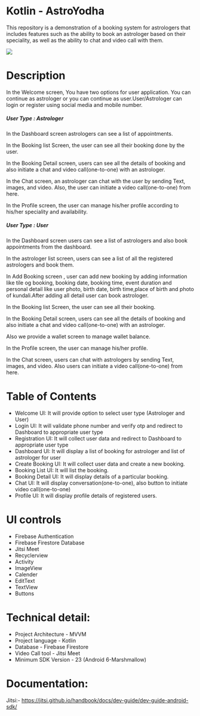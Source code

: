 # Kotlin - AstroYodha
This repository is a demonstration of a booking system for astrologers that includes features such as the ability to book an astrologer based on their speciality, as well as the ability to chat and video call with them.


![](https://github.com/TOPSinfo/Jitsi-Video-call-Android/blob/master/media/kotlin_sample_new.gif)

# Description

In the Welcome screen, You have two options for user application. You can continue as astrologer or you can continue as user.User/Astrologer can login or register using social media and mobile number.

##### User Type : Astrologer

In the Dashboard screen astrologers can see a list of appointments.

In the Booking list Screen, the user can see all their booking done by the user.

In the Booking Detail screen, users can see all the details of booking and also initiate a chat and video call(one-to-one) with an astrologer.

In the Chat screen, an astrologer can chat with the user by sending Text, images, and video. Also, the user can initiate a video call(one-to-one) from here.

In the Profile screen, the user can manage his/her profile according to his/her speciality and availability.

##### User Type : User

In the Dashboard screen users can see a list of astrologers and also book appointments from the dashboard.

In the astrologer list screen, users can see a list of all the registered astrologers and book them.

In Add Booking screen , user can add new booking by adding information like tile og booking, booking date, booking time, event duration and personal detail like user photo, birth date, birth time,place of birth and photo of kundali.After adding all detail user can book astrologer.

In the Booking list Screen, the user can see all their booking.

In the Booking Detail screen, users can see all the details of booking and also initiate a chat and video call(one-to-one) with an astrologer.

Also we provide a wallet screen to manage wallet balance.

In the Profile screen, the user can manage his/her profile.

In the Chat screen, users can chat with astrologers by sending Text, images, and video. Also users can initiate a video call(one-to-one) from here.


# Table of Contents

- Welcome UI: It will provide option to select user type (Astrologer and User)
- Login UI: It will validate phone number and verify otp and redirect to Dashboard to appropriate user type
- Registration UI: It will collect user data and redirect to Dashboard to appropriate user type
- Dashboard UI: It will display a list of booking for astrologer and list of astrologer for user
- Create Booking UI: It will collect user data and create a new booking.
- Booking List UI: It will list the booking.
- Booking Detail UI: It will display details of a particular booking.
- Chat UI: It will display conversation(one-to-one), also button to initiate video call(one-to-one)
- Profile UI: It will display profile details of registered users.

# UI controls

- Firebase Authentication
- Firebase Firestore Database
- Jitsi Meet
- Recyclerview
- Activity
- ImageView
- Calender
- EditText
- TextView
- Buttons

# Technical detail:

- Project Architecture - MVVM
- Project language - Kotlin
- Database - Firebase Firestore
- Video Call tool - Jitsi Meet
- Minimum SDK Version - 23 (Android 6-Marshmallow)


# Documentation:

Jitsi:- https://jitsi.github.io/handbook/docs/dev-guide/dev-guide-android-sdk/